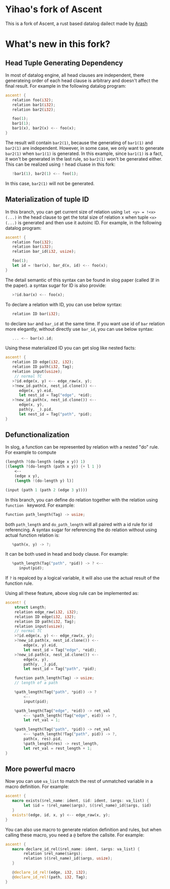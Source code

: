 # Yihao's fork of Ascent

This is a fork of Ascent, a rust based datalog dailect made by [Arash](https://github.com/s-arash)

# What's new in this fork?

## Head Tuple Generating Dependency

In most of datalog engine, all head clauses are independent, there generateing order of each head clause is arbitrary and doesn't affect the final result. For example in the following datalog program:

```rust
ascent! {
   relation foo(i32);
   relation bar1(i32);
   relation bar2(i32);

   foo(1);
   bar1(1);
   bar1(x), bar2(x) <-- foo(x);
}
```

The result will contain `bar2(1)`, because the generating of `bar1(1)` and `bar2(1)` are independent. However, in some case, we only want to generate `bar2(1)` when `bar1(1)` is generated. In this example, since `bar1(1)` is a fact, it won't be generated in the last rule, so `bar2(1)` won't be generated either. This can be realized using `!` head cluase in this fork:

```rust
   !bar1(1), bar2(1) <-- foo(1);
``` 
In this case, `bar2(1)` will not be generated.

## Materialization of tuple ID
In this branch, you can get current size of relation using `let <y> = !<x>(...)` in the head clause to get the total size of relation x when tuple `<x>(...)` is generated and then use it autoinc ID. For example, in the following datalog program:

```rust
ascent! {
   relation foo(i32);
   relation bar(i32);
   relation bar_id(i32, usize);

   foo(1);
   let id = !bar(x), bar_d(x, id) <-- foo(x);
}
```
The detail semantic of this syntax can be found in slog paper (called ∃! in the paper).
a syntax sugar for ID is also provide:
```rust
   >?id.bar(x) <-- foo(x);
```
To declare a relation with ID, you can use  below syntax:
```rust
   relation ID bar(i32);
```
to declare `bar` and `bar_id` at the same time.
If you want use id of `bar` relation more elegantly, without directly use `bar_id`, you can use below syntax:
```rust
   ... <-- bar(x).id;
```
Using these materialized ID you can get slog like nested facts:
```rust
ascent! {
   relation ID edge(i32, i32);
   relation ID path(i32, Tag);
   relation input(usize);
    // normal TC
   >?id.edge(x, y) <-- edge_raw(x, y);
   >?new_id.path(x, nest_id.clone()) <--
      edge(x, y).eid,
      let nest_id = Tag("edge", *eid);
   >?new_id.path(x, nest_id.clone()) <--
      edge(x, y),
      path(y, _).pid,
      let nest_id = Tag("path", *pid);
}
```

## Defunctionalization
In slog, a function can be represented by relation with a nested "do" rule. For example to compute 
```scheme
(lenghth ?(do-length (edge x y)) 1)
[(length ?(do-length (path x y)) {+ l 1 })
    <--
    (edge x y),
    (length !(do-length y) l)]

(input (path 1 (path 2 (edge 3 y))))
```

In this branch, you can define do relation together with the relation using `function ` keyword. For example:
```rust
function path_length(Tag) -> usize;
```
both `path_length` and `do_path_length` will all paired with a id rule for id referencing.
A syntax sugar for referencing the do relation  without using actual function relation is:
```rust
   %path(x, y) -> ?;
```
It can be both used in head and body clause. For example:
```rust
   %path_length(Tag("path", *pid)) -> ? <--
      input(pid);
```
If `?` is repalced by a logical variable, it will also use the actual result of the function rule.

Using all these feature, above slog rule can be implemented as:
```rust
ascent! {
    struct Length;
    relation edge_raw(i32, i32);
    relation ID edge(i32, i32);
    relation ID path(i32, Tag);
    relation input(usize);
    // normal TC
    >?id.edge(x, y) <-- edge_raw(x, y);
    >?new_id.path(x, nest_id.clone()) <--
        edge(x, y).eid,
        let nest_id = Tag("edge", *eid);
    >?new_id.path(x, nest_id.clone()) <--
        edge(x, y),
        path(y, _).pid,
        let nest_id = Tag("path", *pid);

    function path_length(Tag) -> usize;
    // length of a path

    %path_length(Tag("path", *pid)) -> ?
        <--
        input(pid);

    %path_length(Tag("edge", *eid)) -> ret_val
        <-- %path_length(?Tag("edge", eid)) -> ?,
        let ret_val = 1;

    %path_length(Tag("path", *pid)) -> ret_val
        <-- %path_length(?Tag("path", pid)) -> ?,
        path(x, res).pid,
        %path_length(res) -> rest_length,
        let ret_val = rest_length + 1;
}
```

## More powerful macro

Now you can use `va_list` to match the rest of unmatched variable in a macro definition. For example:
```rust
ascent! {
   macro exists($rel_name: ident, $id: ident, $args: va_list) {
        let $id = !$rel_name($args), $($rel_name)_id($args, $id)
   }
   exists!(edge, id, x, y) <-- edge_raw(x, y);
}
```
You can also use macro to generate relation definition and rules, but when calling these macro, you need a `@` before the callsite. For example:
```rust
ascent! {
   macro declare_id_rel($rel_name: ident, $args: va_list) {
        relation $rel_name($args);
        relation $($rel_name)_id($args, usize);
   }

   @declare_id_rel!(edge, i32, i32);
   @declare_id_rel!(path, i32, Tag);
}
```
